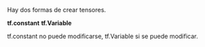
Hay dos formas de crear tensores.

**tf.constant**
**tf.Variable**

tf.constant no puede modificarse, tf.Variable si se puede modificar.

